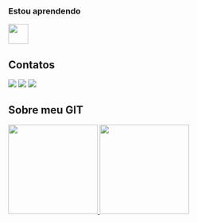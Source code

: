 ### Estou aprendendo 

<img src="https://cdn.jsdelivr.net/gh/devicons/devicon/icons/python/python-original-wordmark.svg" width="40" height="40"/>




## Contatos

<div>
<a href="https://www.instagram.com/soterolucass/" target="_blank"><img src="https://img.shields.io/badge/-Instagram-%23E4405F?style=for-the-badge&logo=instagram&logoColor=white" target="_blank"></a>
<a href = "https://mail.google.com/mail/u/0/?tab=rm&ogbl#inbox"><img src="https://img.shields.io/badge/Gmail-D14836?style=for-the-badge&logo=gmail&logoColor=white" target="_blank"></a>
<a href="https://www.linkedin.com/in/lucas-henrique-lemos-silva-sotero-234995222/" target="_blank"><img src="https://img.shields.io/badge/-LinkedIn-%230077B5?style=for-the-badge&logo=linkedin&logoColor=white" target="_blank"></a>   
</div>

## Sobre meu GIT

<div>

<a href="https://github.com/lucasoteroo">
<img height="180em" src="https://github-readme-stats.vercel.app/api/top-langs/?username=lucasoteroo&layout=compact&langs_count=7&theme=dracula"/>
<img height="180em" src="https://github-readme-stats.vercel.app/api?username=lucasoteroo&show_icons=true&theme=dracula&include_all_commits=true&count_private=true"/>
</div>
